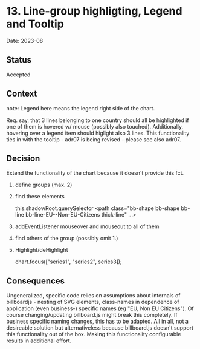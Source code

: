 # 13. Line-group highligting, Legend and Tooltip

Date: 2023-08

## Status

Accepted

## Context

note: Legend here means the legend right side of the chart.

Req. say, that 3 lines belonging to one country should all be highlighted if one of them is hovered w/ mouse (possibly also touched).
Additionally, hovering over a legend item should higlight also 3 lines.
This functionality ties in with the tooltip - adr07 is being revised - please see also adr07.

## Decision

Extend the functionality of the chart because it doesn't provide this fct.

1. define groups (max. 2)

2. find these elements

    this.shadowRoot.querySelector
    <path class="bb-shape bb-shape bb-line bb-line-EU--Non-EU-Citizens thick-line" ...></path>

3. addEventListener mouseover and mouseout to all of them

4. find others of the group (possibly omit 1.)

5. Highlight/deHighlight

    chart.focus(["series1", "series2", series3]);

## Consequences

Ungeneralized, specific code relies on assumptions about internals of billboardjs - nesting of SVG elements, class-names in dependence of application (even business-) specific names (eg "EU, Non EU Citizens").
Of course changing/updating billboard.js might break this completely.
If business specific naming changes, this has to be adapted.
All in all, not a desireable solution but alternativeless because billboard.js doesn't support this functionality out of the box.
Making this functionality configurable results in additional effort.